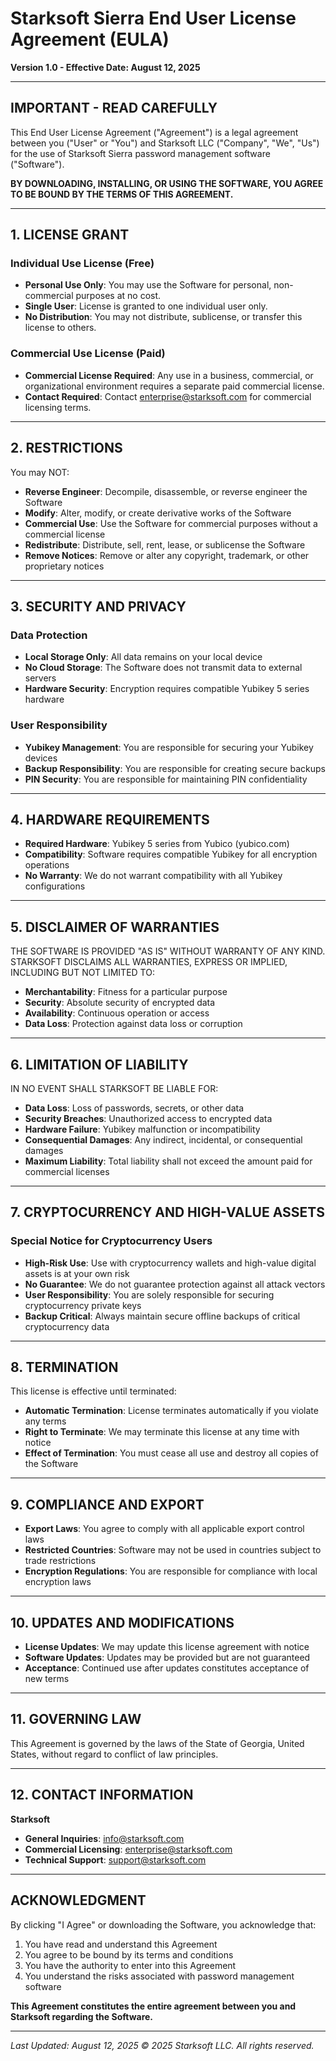 # Starksoft Sierra End User License Agreement (EULA)

**Version 1.0 - Effective Date: August 12, 2025**

---

## IMPORTANT - READ CAREFULLY

This End User License Agreement ("Agreement") is a legal agreement between you ("User" or "You") and Starksoft LLC ("Company", "We", "Us") for the use of Starksoft Sierra password management software ("Software").

**BY DOWNLOADING, INSTALLING, OR USING THE SOFTWARE, YOU AGREE TO BE BOUND BY THE TERMS OF THIS AGREEMENT.**

---

## 1. LICENSE GRANT

### Individual Use License (Free)
- **Personal Use Only**: You may use the Software for personal, non-commercial purposes at no cost.
- **Single User**: License is granted to one individual user only.
- **No Distribution**: You may not distribute, sublicense, or transfer this license to others.

### Commercial Use License (Paid)
- **Commercial License Required**: Any use in a business, commercial, or organizational environment requires a separate paid commercial license.
- **Contact Required**: Contact enterprise@starksoft.com for commercial licensing terms.

---

## 2. RESTRICTIONS

You may NOT:
- **Reverse Engineer**: Decompile, disassemble, or reverse engineer the Software
- **Modify**: Alter, modify, or create derivative works of the Software
- **Commercial Use**: Use the Software for commercial purposes without a commercial license
- **Redistribute**: Distribute, sell, rent, lease, or sublicense the Software
- **Remove Notices**: Remove or alter any copyright, trademark, or other proprietary notices

---

## 3. SECURITY AND PRIVACY

### Data Protection
- **Local Storage Only**: All data remains on your local device
- **No Cloud Storage**: The Software does not transmit data to external servers
- **Hardware Security**: Encryption requires compatible Yubikey 5 series hardware

### User Responsibility
- **Yubikey Management**: You are responsible for securing your Yubikey devices
- **Backup Responsibility**: You are responsible for creating secure backups
- **PIN Security**: You are responsible for maintaining PIN confidentiality

---

## 4. HARDWARE REQUIREMENTS

- **Required Hardware**: Yubikey 5 series from Yubico (yubico.com)
- **Compatibility**: Software requires compatible Yubikey for all encryption operations
- **No Warranty**: We do not warrant compatibility with all Yubikey configurations

---

## 5. DISCLAIMER OF WARRANTIES

THE SOFTWARE IS PROVIDED "AS IS" WITHOUT WARRANTY OF ANY KIND. STARKSOFT DISCLAIMS ALL WARRANTIES, EXPRESS OR IMPLIED, INCLUDING BUT NOT LIMITED TO:

- **Merchantability**: Fitness for a particular purpose
- **Security**: Absolute security of encrypted data
- **Availability**: Continuous operation or access
- **Data Loss**: Protection against data loss or corruption

---

## 6. LIMITATION OF LIABILITY

IN NO EVENT SHALL STARKSOFT BE LIABLE FOR:
- **Data Loss**: Loss of passwords, secrets, or other data
- **Security Breaches**: Unauthorized access to encrypted data
- **Hardware Failure**: Yubikey malfunction or incompatibility
- **Consequential Damages**: Any indirect, incidental, or consequential damages
- **Maximum Liability**: Total liability shall not exceed the amount paid for commercial licenses

---

## 7. CRYPTOCURRENCY AND HIGH-VALUE ASSETS

### Special Notice for Cryptocurrency Users
- **High-Risk Use**: Use with cryptocurrency wallets and high-value digital assets is at your own risk
- **No Guarantee**: We do not guarantee protection against all attack vectors
- **User Responsibility**: You are solely responsible for securing cryptocurrency private keys
- **Backup Critical**: Always maintain secure offline backups of critical cryptocurrency data

---

## 8. TERMINATION

This license is effective until terminated:
- **Automatic Termination**: License terminates automatically if you violate any terms
- **Right to Terminate**: We may terminate this license at any time with notice
- **Effect of Termination**: You must cease all use and destroy all copies of the Software

---

## 9. COMPLIANCE AND EXPORT

- **Export Laws**: You agree to comply with all applicable export control laws
- **Restricted Countries**: Software may not be used in countries subject to trade restrictions
- **Encryption Regulations**: You are responsible for compliance with local encryption laws

---

## 10. UPDATES AND MODIFICATIONS

- **License Updates**: We may update this license agreement with notice
- **Software Updates**: Updates may be provided but are not guaranteed
- **Acceptance**: Continued use after updates constitutes acceptance of new terms

---

## 11. GOVERNING LAW

This Agreement is governed by the laws of the State of Georgia, United States, without regard to conflict of law principles.

---

## 12. CONTACT INFORMATION

**Starksoft**
- **General Inquiries**: info@starksoft.com
- **Commercial Licensing**: enterprise@starksoft.com  
- **Technical Support**: support@starksoft.com

---

## ACKNOWLEDGMENT

By clicking "I Agree" or downloading the Software, you acknowledge that:
1. You have read and understand this Agreement
2. You agree to be bound by its terms and conditions
3. You have the authority to enter into this Agreement
4. You understand the risks associated with password management software

**This Agreement constitutes the entire agreement between you and Starksoft regarding the Software.**

---

*Last Updated: August 12, 2025*
*© 2025 Starksoft LLC. All rights reserved.*
